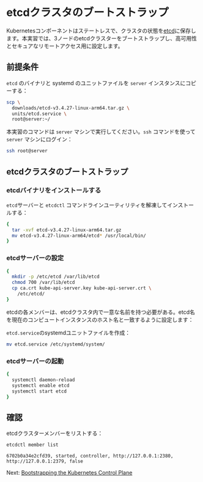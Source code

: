 # etcdクラスタのブートストラップ

Kubernetesコンポーネントはステートレスで、クラスタの状態を[etcd](https://github.com/etcd-io/etcd)に保存します。本実習では、3ノードのetcdクラスターをブートストラップし、高可用性とセキュアなリモートアクセス用に設定します。

## 前提条件

`etcd` のバイナリと systemd のユニットファイルを `server` インスタンスにコピーする：

```bash
scp \
  downloads/etcd-v3.4.27-linux-arm64.tar.gz \
  units/etcd.service \
  root@server:~/
```

本実習のコマンドは `server` マシンで実行してください。`ssh` コマンドを使って `server` マシンにログイン：

```bash
ssh root@server
```

## etcdクラスタのブートストラップ

### etcdバイナリをインストールする

`etcd`サーバーと `etcdctl` コマンドラインユーティリティを解凍してインストールする：

```bash
{
  tar -xvf etcd-v3.4.27-linux-arm64.tar.gz
  mv etcd-v3.4.27-linux-arm64/etcd* /usr/local/bin/
}
```

### etcdサーバーの設定

```bash
{
  mkdir -p /etc/etcd /var/lib/etcd
  chmod 700 /var/lib/etcd
  cp ca.crt kube-api-server.key kube-api-server.crt \
    /etc/etcd/
}
```

etcdの各メンバーは、etcdクラスタ内で一意な名前を持つ必要がある。etcd名を現在のコンピュートインスタンスのホスト名と一致するように設定します：

`etcd.service`のsystemdユニットファイルを作成：

```bash
mv etcd.service /etc/systemd/system/
```

### etcdサーバーの起動

```bash
{
  systemctl daemon-reload
  systemctl enable etcd
  systemctl start etcd
}
```

## 確認

etcdクラスターメンバーをリストする：

```bash
etcdctl member list
```

```text
6702b0a34e2cfd39, started, controller, http://127.0.0.1:2380, http://127.0.0.1:2379, false
```

Next: [Bootstrapping the Kubernetes Control Plane](08-bootstrapping-kubernetes-controllers.md)
